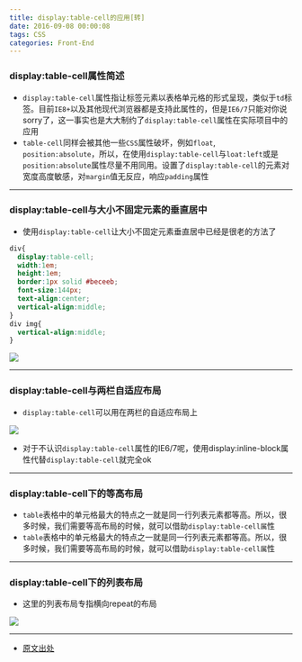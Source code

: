 ```yaml
---
title: display:table-cell的应用[转]
date: 2016-09-08 00:00:08
tags: CSS
categories: Front-End
---
```



### display:table-cell属性简述

- `display:table-cell`属性指让标签元素以表格单元格的形式呈现，类似于`td`标签。目前`IE8+`以及其他现代浏览器都是支持此属性的，但是`IE6/7`只能对你说sorry了，这一事实也是大大制约了`display:table-cell`属性在实际项目中的应用
- `table-cell`同样会被其他一些`CSS`属性破坏，例如`float`, `position:absolute`，所以，在使用`display:table-cell`与`loat:left`或是`position:absolute`属性尽量不用同用。设置了`display:table-cell`的元素对宽度高度敏感，对`margin`值无反应，响应`padding`属性

---
<!--more-->
### display:table-cell与大小不固定元素的垂直居中

- 使用`display:table-cell`让大小不固定元素垂直居中已经是很老的方法了

```css
div{
  display:table-cell; 
  width:1em;
  height:1em;
  border:1px solid #beceeb; 
  font-size:144px; 
  text-align:center; 
  vertical-align:middle;
} 
div img{
  vertical-align:middle;
}
```

![](http://image.zhangxinxu.com/image/blog/200908/2009-08-27_232027.jpg)

---

### display:table-cell与两栏自适应布局

- `display:table-cell`可以用在两栏的自适应布局上

![](http://image.zhangxinxu.com/image/blog/201010/2010-10-11_204048.png)

- 对于不认识`display:table-cell`属性的IE6/7呢，使用display:inline-block属性代替`display:table-cell`就完全ok

---

### display:table-cell下的等高布局

- `table`表格中的单元格最大的特点之一就是同一行列表元素都等高。所以，很多时候，我们需要等高布局的时候，就可以借助`display:table-cell属`性
- `table`表格中的单元格最大的特点之一就是同一行列表元素都等高。所以，很多时候，我们需要等高布局的时候，就可以借助`display:table-cell属`性

---

### display:table-cell下的列表布局

- 这里的列表布局专指横向repeat的布局

![](http://image.zhangxinxu.com/image/blog/201010/2010-10-28_215059.jpg)

---

- [ 原文出处](http://www.zhangxinxu.com/wordpress/2010/10/%E6%88%91%E6%89%80%E7%9F%A5%E9%81%93%E7%9A%84%E5%87%A0%E7%A7%8Ddisplaytable-cell%E7%9A%84%E5%BA%94%E7%94%A8/)
